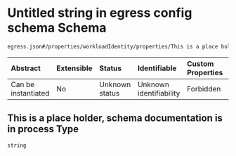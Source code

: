 # Untitled string in egress config schema Schema

```txt
egress.json#/properties/workloadIdentity/properties/This is a place holder, schema documentation is in process
```



| Abstract            | Extensible | Status         | Identifiable            | Custom Properties | Additional Properties | Access Restrictions | Defined In                                                 |
| :------------------ | :--------- | :------------- | :---------------------- | :---------------- | :-------------------- | :------------------ | :--------------------------------------------------------- |
| Can be instantiated | No         | Unknown status | Unknown identifiability | Forbidden         | Allowed               | none                | [egress.json\*](../out/egress.json "open original schema") |

## This is a place holder, schema documentation is in process Type

`string`
